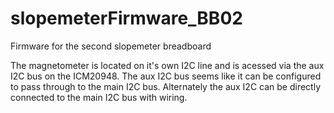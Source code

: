 # slopemeterFirmware_BB02
Firmware for the second slopemeter breadboard


The magnetometer is located on it's own I2C line and is acessed via the aux I2C bus on the ICM20948.  The aux I2C bus seems like it can be configured to pass through to the main I2C bus.  Alternately the aux I2C can be directly connected to the main I2C bus with wiring.
